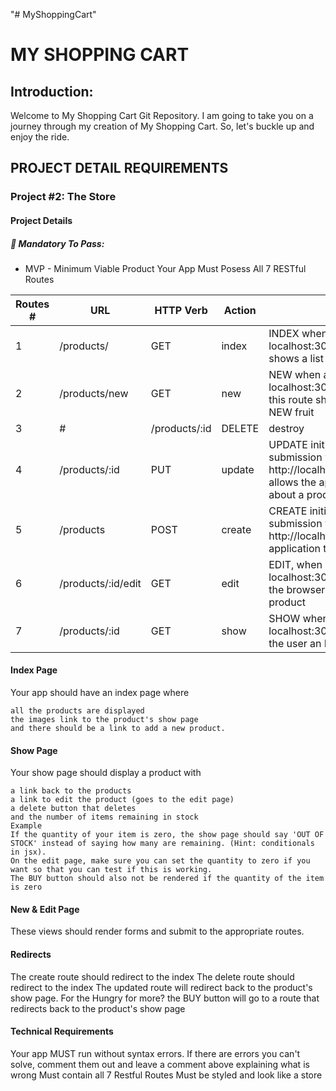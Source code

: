 "# MyShoppingCart"

<h1>MY SHOPPING CART</h1>
<h2>Introduction:</h2>
<p>Welcome to My Shopping Cart Git Repository.  
    I am going to take you on a journey through my creation of My Shopping Cart.  
    So, let's buckle up and enjoy the ride.</p>

<h2>PROJECT DETAIL REQUIREMENTS</h2>
<h3>Project #2: The Store</h3>
<h4>Project Details</h4>
<h5>🔴 Mandatory To Pass:</h5>
    <ul>
        <li>
            MVP - Minimum Viable Product Your App Must Posess All 7 RESTful Routes
        </li>
    </ul>

Routes # | URL | HTTP Verb | Action | Notes
---------|-----|-----------|--------|------
1 | /products/ | GET | index | INDEX when a user types localhost:3000/products in browser this route shows a list or index of all products
2 | /products/new | GET | new | NEW when a user types localhost:3000/products/new in the browser this route shows the user a form to create a NEW fruit
3 | # | /products/:id | DELETE | destroy | DELETE initiates a delete request through a form submission with action = http://localhost:3000/products/:idOfProductand allows the application the ability to delete a product
4 | /products/:id | PUT	| update | UPDATE initiates a put request through a form submission with action = http://localhost:3000/products/:idOfProductand allows the application the ability to Update data about a product
5 | /products | POST | create | CREATE initiates a post request through a form submission with action = http://localhost:3000/products/and allows the application the ability to create a product
6 | /products/:id/edit | GET | edit | EDIT, when a user types localhost:3000/products/:idOfProduct/edit in the browser, shows the user a form to edit a product
7 | /products/:id | GET | show | SHOW when a user types localhost:3000/products/:idOfProduct shows the user an Individual fruit in the browser


<h4>Index Page</h4>
    Your app should have an index page where
    
    all the products are displayed
    the images link to the product's show page
    and there should be a link to add a new product.

<h4>Show Page</h4>
    Your show page should display a product with

    a link back to the products
    a link to edit the product (goes to the edit page)
    a delete button that deletes
    and the number of items remaining in stock
    Example
    If the quantity of your item is zero, the show page should say 'OUT OF STOCK' instead of saying how many are remaining. (Hint: conditionals in jsx).
    On the edit page, make sure you can set the quantity to zero if you want so that you can test if this is working.
    The BUY button should also not be rendered if the quantity of the item is zero

<h4>New & Edit Page</h4>  
    These views should render forms and submit to the appropriate routes.
     
<h4>Redirects</h4>
    The create route should redirect to the index
    The delete route should redirect to the index
    The updated route will redirect back to the product's show page.
    For the Hungry for more? the BUY button will go to a route that redirects back to the product's show page

<h4>Technical Requirements</h4>
    Your app MUST run without syntax errors. If there are errors you can't solve, comment them out and leave a comment above explaining what is wrong
    Must contain all 7 Restful Routes
    Must be styled and look like a store
